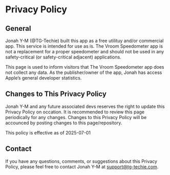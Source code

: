 # Privacy Policy

## General

Jonah Y-M (@TG-Techie) built this app as a free utilituy and/or commercial app. 
This service is intended for use as is. 
The Vroom Speedometer app is not a replacement for a proper speedometer and should not be used in any safety-critical (or safety-critical adjacent) applications. 

This page is used to inform visitors that The Vroom Speedometer app does not collect any data. 
As the publisher/owner of the app, Jonah has access Apple’s general developer statistics.

## Changes to This Privacy Policy

Jonah Y-M and any future associated devs reserves the right to update this Privacy Policy on occation. 
It is recommended to review this page periodically for any changes. 
Changes to this Privacy Policy will be accounced by posting changes to this page/repository.

This policy is effective as of 2025-07-01

## Contact

If you have any questions, comments, or suggestions about this Privacy Policy, please feel free to contact Jonah Y-M at support@tg-techie.com.
